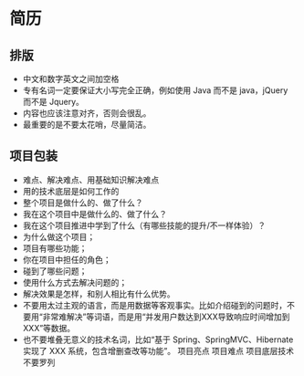 # 简历

## 排版

- 中文和数字英文之间加空格
- 专有名词一定要保证大小写完全正确，例如使用 Java 而不是 java，jQuery 而不是 Jquery。
- 内容也应该注意对齐，否则会很乱。
- 最重要的是不要太花哨，尽量简洁。

## 项目包装

- 难点、解决难点、用基础知识解决难点
- 用的技术底层是如何工作的
- 整个项目是做什么的、做了什么？
- 我在这个项目中是做什么的、做了什么？
- 我在这个项目推进中学到了什么（有哪些技能的提升/不一样体验）？
- 为什么做这个项目；
- 项目有哪些功能；
- 你在项目中担任的角色；
- 碰到了哪些问题；
- 使用什么方式去解决问题的；
- 解决效果是怎样，和别人相比有什么优势。
- 不要用太过主观的语言，而是用数据等客观事实。比如介绍碰到的问题时，不要用“非常难解决”等词语，而是用“并发用户数达到XXX导致响应时间增加到XXX”等数据。
- 也不要堆叠无意义的技术名词，比如“基于 Spring、SpringMVC、Hibernate 实现了 XXX 系统，包含增删查改等功能”。
项目亮点
项目难点
项目底层技术
不要罗列